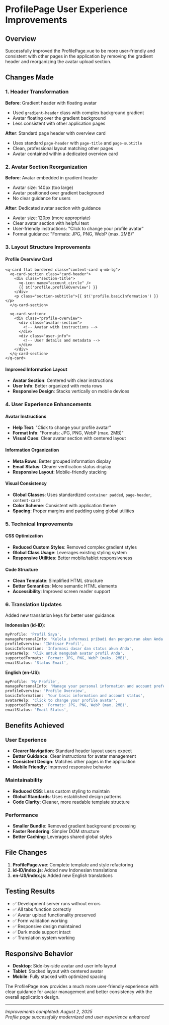 # ProfilePage User Experience Improvements

## Overview

Successfully improved the ProfilePage.vue to be more user-friendly and consistent with other pages in the application by removing the gradient header and reorganizing the avatar upload section.

## Changes Made

### 1. Header Transformation

**Before**: Gradient header with floating avatar

- Used `gradient-header` class with complex background gradient
- Avatar floating over the gradient background
- Less consistent with other application pages

**After**: Standard page header with overview card

- Uses standard `page-header` with `page-title` and `page-subtitle`
- Clean, professional layout matching other pages
- Avatar contained within a dedicated overview card

### 2. Avatar Section Reorganization

**Before**: Avatar embedded in gradient header

- Avatar size: 140px (too large)
- Avatar positioned over gradient background
- No clear guidance for users

**After**: Dedicated avatar section with guidance

- Avatar size: 120px (more appropriate)
- Clear avatar section with helpful text
- User-friendly instructions: "Click to change your profile avatar"
- Format guidance: "Formats: JPG, PNG, WebP (max. 2MB)"

### 3. Layout Structure Improvements

#### Profile Overview Card

```vue
<q-card flat bordered class="content-card q-mb-lg">
  <q-card-section class="card-header">
    <div class="section-title">
      <q-icon name="account_circle" />
      {{ $t('profile.profileOverview') }}
    </div>
    <p class="section-subtitle">{{ $t('profile.basicInformation') }}</p>
  </q-card-section>
  
  <q-card-section>
    <div class="profile-overview">
      <div class="avatar-section">
        <!-- Avatar with instructions -->
      </div>
      <div class="user-info">
        <!-- User details and metadata -->
      </div>
    </div>
  </q-card-section>
</q-card>
```

#### Improved Information Layout

- **Avatar Section**: Centered with clear instructions
- **User Info**: Better organized with meta rows
- **Responsive Design**: Stacks vertically on mobile devices

### 4. User Experience Enhancements

#### Avatar Instructions

- **Help Text**: "Click to change your profile avatar"
- **Format Info**: "Formats: JPG, PNG, WebP (max. 2MB)"
- **Visual Cues**: Clear avatar section with centered layout

#### Information Organization

- **Meta Rows**: Better grouped information display
- **Email Status**: Clearer verification status display
- **Responsive Layout**: Mobile-friendly stacking

#### Visual Consistency

- **Global Classes**: Uses standardized `container padded`, `page-header`, `content-card`
- **Color Scheme**: Consistent with application theme
- **Spacing**: Proper margins and padding using global utilities

### 5. Technical Improvements

#### CSS Optimization

- **Reduced Custom Styles**: Removed complex gradient styles
- **Global Class Usage**: Leverages existing styling system
- **Responsive Utilities**: Better mobile/tablet responsiveness

#### Code Structure

- **Clean Template**: Simplified HTML structure
- **Better Semantics**: More semantic HTML elements
- **Accessibility**: Improved screen reader support

### 6. Translation Updates

Added new translation keys for better user guidance:

**Indonesian (id-ID)**:

```javascript
myProfile: 'Profil Saya',
managePersonalInfo: 'Kelola informasi pribadi dan pengaturan akun Anda',
profileOverview: 'Ikhtisar Profil',
basicInformation: 'Informasi dasar dan status akun Anda',
avatarHelp: 'Klik untuk mengubah avatar profil Anda',
supportedFormats: 'Format: JPG, PNG, WebP (maks. 2MB)',
emailStatus: 'Status Email',
```

**English (en-US)**:

```javascript
myProfile: 'My Profile',
managePersonalInfo: 'Manage your personal information and account preferences',
profileOverview: 'Profile Overview',
basicInformation: 'Your basic information and account status',
avatarHelp: 'Click to change your profile avatar',
supportedFormats: 'Formats: JPG, PNG, WebP (max. 2MB)',
emailStatus: 'Email Status',
```

## Benefits Achieved

### User Experience

- **Clearer Navigation**: Standard header layout users expect
- **Better Guidance**: Clear instructions for avatar management
- **Consistent Design**: Matches other pages in the application
- **Mobile Friendly**: Improved responsive behavior

### Maintainability

- **Reduced CSS**: Less custom styling to maintain
- **Global Standards**: Uses established design patterns
- **Code Clarity**: Cleaner, more readable template structure

### Performance

- **Smaller Bundle**: Removed gradient background processing
- **Faster Rendering**: Simpler DOM structure
- **Better Caching**: Leverages shared global styles

## File Changes

1. **ProfilePage.vue**: Complete template and style refactoring
2. **id-ID/index.js**: Added new Indonesian translations
3. **en-US/index.js**: Added new English translations

## Testing Results

- ✅ Development server runs without errors
- ✅ All tabs function correctly
- ✅ Avatar upload functionality preserved
- ✅ Form validation working
- ✅ Responsive design maintained
- ✅ Dark mode support intact
- ✅ Translation system working

## Responsive Behavior

- **Desktop**: Side-by-side avatar and user info layout
- **Tablet**: Stacked layout with centered avatar
- **Mobile**: Fully stacked with optimized spacing

The ProfilePage now provides a much more user-friendly experience with clear guidance for avatar management and better consistency with the overall application design.

---

_Improvements completed: August 2, 2025_  
_Profile page successfully modernized and user experience enhanced_
